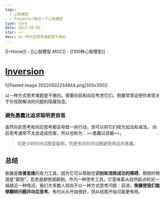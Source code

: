 ```yaml
---
tags:
  - 心智模型
  - Projects/每日一个心智模型
type: Core
date: 2022-05-02
star: ⭐⭐
desc: 以一种方式思考难题是不够的
---
```

[[+Home]] - [[心智模型 MOC]] - [[100种心智模型]]


# **[Inversion](https://fs.blog/2013/10/inversion/)**
![[Pasted image 20220502234844.png|300x300]]



以一种方式思考难题是不够的。需要向前和向后考虑它们。倒置常常迫使你发现关于你视图解决的问题的隐藏信息。


### 避免愚蠢比追求聪明更容易

虽然向前思考和向后思考都会导致一些行动，但可以将它们视为加法和减法。
向后思考通常不太会造成伤害。所以也称为：==愚蠢过滤器==。


>花更少的时间试图变聪明，而更多的时间试图避免明显的愚蠢。




## 总结
倒置是**改善思维**的有力工具，因为它可以帮助您**识别和消除成功的障碍**。颠倒的根源是“颠倒”，意思是颠倒或颠倒。作为一种思考工具，它意味着从自然起点的另一端接近一种情况。我们大多数人倾向于以一种方式思考问题：前进。**倒置使我们能够翻转问题并向后思考**。有时从头开始很好，但从结尾开始可能更有用。